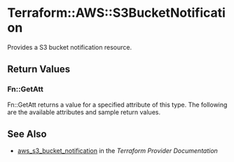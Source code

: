 # Terraform::AWS::S3BucketNotification

Provides a S3 bucket notification resource.

## Return Values

### Fn::GetAtt

Fn::GetAtt returns a value for a specified attribute of this type. The following are the available attributes and sample return values.

## See Also

* [aws_s3_bucket_notification](https://www.terraform.io/docs/providers/aws/r/s3_bucket_notification.html) in the _Terraform Provider Documentation_